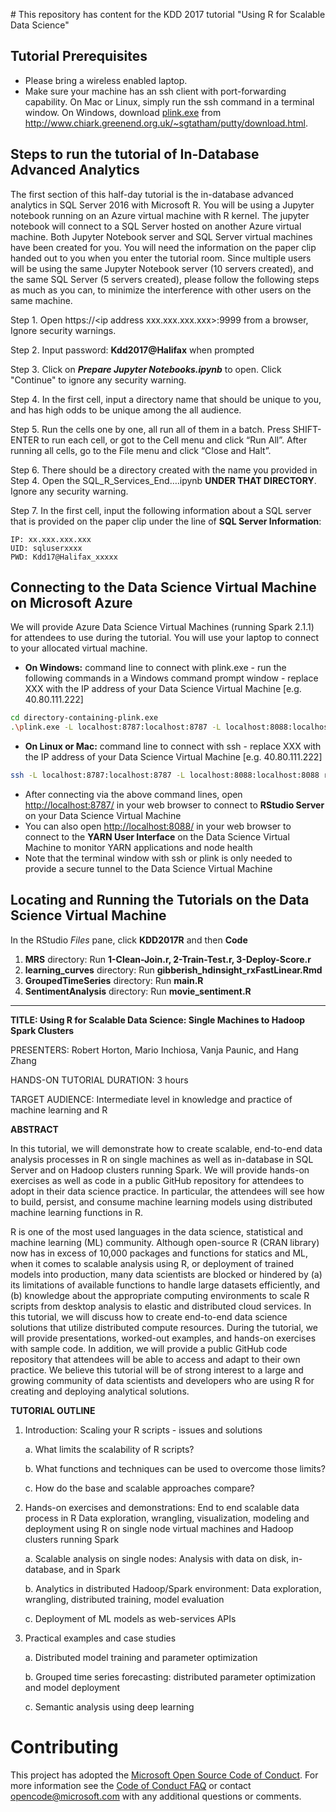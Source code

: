 \# This repository has content for the KDD 2017 tutorial "Using R for Scalable Data Science"

## Tutorial Prerequisites
* Please bring a wireless enabled laptop.
* Make sure your machine has an ssh client with port-forwarding capability. On Mac or Linux, simply run the ssh command in a terminal window.
On Windows, download [plink.exe](https://the.earth.li/~sgtatham/putty/latest/x86/plink.exe)
from http://www.chiark.greenend.org.uk/~sgtatham/putty/download.html.

## Steps to run the tutorial of In-Database Advanced Analytics

The first section of this half-day tutorial is the in-database advanced analytics in SQL Server 2016 with Microsoft R. You will be using a Jupyter notebook running on an Azure virtual machine with R kernel. The jupyter notebook will connect to a SQL Server hosted on another Azure virtual machine. Both Jupyter Notebook server and SQL Server virtual machines have been created for you. You will need the information on the paper clip handed out to you when you enter the tutorial room. Since multiple users will be using the same Jupyter Notebook server (10 servers created), and the same SQL Server (5 servers created), please follow the following steps as much as you can, to minimize the interference with other users on the same machine. 

Step 1. Open https://\<ip address xxx.xxx.xxx.xxx\>:9999 from a browser, Ignore security warnings.

Step 2. Input password: **Kdd2017@Halifax** when prompted

Step 3. Click on ***Prepare Jupyter Notebooks.ipynb*** to open. Click "Continue" to ignore any security warning.

Step 4.	In the first cell, input a directory name that should be unique to you, and has high odds to be unique among the all audience.

Step 5.	Run the cells one by one, all run all of them in a batch. Press SHIFT-ENTER to run each cell, or got to the Cell menu and click “Run All”. After running all cells, go to the File menu and click “Close and Halt”.

Step 6.	There should be a directory created with the name you provided in Step 4. Open the SQL_R_Services_End….ipynb **UNDER THAT DIRECTORY**. Ignore any security warning.

Step 7.	In the first cell, input the following information about a SQL server that is provided on the paper clip under the line of **SQL Server Information**:
	
	IP: xx.xxx.xxx.xxx
	UID: sqluserxxxx
	PWD: Kdd17@Halifax_xxxxx

## Connecting to the Data Science Virtual Machine on Microsoft Azure
We will provide Azure Data Science Virtual Machines (running Spark 2.1.1) for attendees to use during the tutorial. You will use your laptop to connect to your allocated virtual machine.

* **On Windows:** command line to connect with plink.exe - run the following commands in a Windows command prompt window - replace XXX with the IP address of your Data Science Virtual Machine [e.g. 40.80.111.222]
```bash
cd directory-containing-plink.exe
.\plink.exe -L localhost:8787:localhost:8787 -L localhost:8088:localhost:8088 remoteuser@XXX
```
* **On Linux or Mac:** command line to connect with ssh - replace XXX with the IP address of your Data Science Virtual Machine [e.g. 40.80.111.222]
```bash
ssh -L localhost:8787:localhost:8787 -L localhost:8088:localhost:8088 remoteuser@XXX
```
* After connecting via the above command lines, open [http://localhost:8787/](http://localhost:8787/) in your web browser to connect to **RStudio Server** on your Data Science Virtual Machine<br>
* You can also open [http://localhost:8088/](http://localhost:8088/) in your web browser to connect to the **YARN User Interface** on the Data Science Virtual Machine to monitor YARN applications and node health<br>
* Note that the terminal window with ssh or plink is only needed to provide a secure tunnel to the Data Science Virtual Machine

## Locating and Running the Tutorials on the Data Science Virtual Machine
In the RStudio *Files* pane, click **KDD2017R** and then **Code**
1. **MRS** directory: Run **1-Clean-Join.r, 2-Train-Test.r, 3-Deploy-Score.r**
2. **learning_curves** directory: Run **gibberish_hdinsight_rxFastLinear.Rmd**
3. **GroupedTimeSeries** directory: Run **main.R**
4. **SentimentAnalysis** directory: Run **movie_sentiment.R**

<hr>



**TITLE: Using R for Scalable Data Science: Single Machines to Hadoop Spark Clusters**

PRESENTERS: Robert Horton, Mario Inchiosa, Vanja Paunic, and Hang Zhang

HANDS-ON TUTORIAL DURATION: 3 hours

TARGET AUDIENCE:  Intermediate level in knowledge and practice of machine learning and R

**ABSTRACT**

In this tutorial, we will demonstrate how to create scalable, end-to-end data analysis processes in R on single machines as well as in-database in SQL Server and on Hadoop clusters running Spark. We will provide hands-on exercises as well as code in a public GitHub repository for attendees to adopt in their data science practice. In particular, the attendees will see how to build, persist, and consume machine learning models using distributed machine learning functions in R. 

R is one of the most used languages in the data science, statistical and machine learning (ML) community. Although open-source R (CRAN library) now has in excess of 10,000 packages and functions for statics and ML, when it comes to scalable analysis using R, or deployment of trained models into production, many data scientists are blocked or hindered by (a) its limitations of available functions to handle large datasets efficiently, and (b) knowledge about the appropriate computing environments to scale R scripts from desktop analysis to elastic and distributed cloud services. In this tutorial, we will discuss how to create end-to-end data science solutions that utilize distributed compute resources. During the tutorial, we will provide presentations, worked-out examples, and hands-on exercises with sample code. In addition, we will provide a public GitHub code repository that attendees will be able to access and adapt to their own practice. We believe this tutorial will be of strong interest to a large and growing community of data scientists and developers who are using R for creating and deploying analytical solutions.   

**TUTORIAL OUTLINE**
1.	Introduction: Scaling your R scripts - issues and solutions
    
    a.	What limits the scalability of R scripts?
    
    b.	What functions and techniques can be used to overcome those limits?
    
    c.	How do the base and scalable approaches compare? 

2.	Hands-on exercises and demonstrations: End to end scalable data process in R
Data exploration, wrangling, visualization, modeling and deployment using R on single node virtual machines and Hadoop clusters running Spark

    a.	Scalable analysis on single nodes: Analysis with data on disk, in-database, and in Spark

    b.	Analytics in distributed Hadoop/Spark environment: Data exploration, wrangling, distributed training, model evaluation

    c.	Deployment of ML models as web-services APIs

3.	Practical examples and case studies

    a.	Distributed model training and parameter optimization

    b.	Grouped time series forecasting: distributed parameter optimization and model deployment 

    c.	Semantic analysis using deep learning




# Contributing

This project has adopted the [Microsoft Open Source Code of Conduct](https://opensource.microsoft.com/codeofconduct/). For more information see the [Code of Conduct FAQ](https://opensource.microsoft.com/codeofconduct/faq/) or contact [opencode@microsoft.com](mailto:opencode@microsoft.com) with any additional questions or comments.
